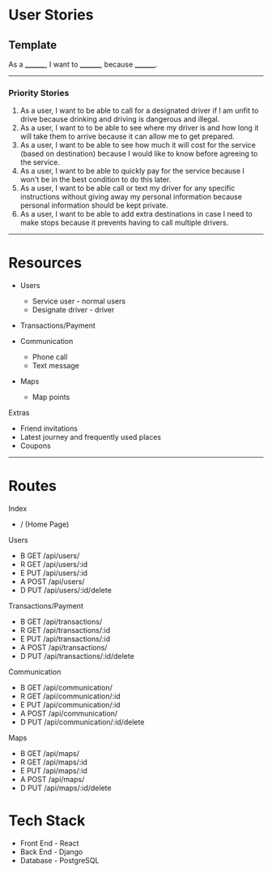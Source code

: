 # User Stories

## Template

As a **\_\_\_\_\_\_**, I want to **\_\_\_\_\_\_**, because **\_\_\_\_\_\_**.

---

### Priority Stories

1. As a user, I want to be able to call for a designated driver if I am unfit to drive because drinking and driving is dangerous and illegal.
2. As a user, I want to to be able to see where my driver is and how long it will take them to arrive because it can allow me to get prepared.
3. As a user, I want to be able to see how much it will cost for the service (based on destination) because I would like to know before agreeing to the service.
4. As a user, I want to be able to quickly pay for the service because I won't be in the best condition to do this later.
5. As a user, I want to be able call or text my driver for any specific instructions without giving away my personal information because personal information should be kept private.
6. As a user, I want to be able to add extra destinations in case I need to make stops because it prevents having to call multiple drivers.

---

# Resources

-   Users

    -   Service user - normal users
    -   Designate driver - driver

-   Transactions/Payment

-   Communication

    -   Phone call
    -   Text message

-   Maps
    -   Map points

Extras

-   Friend invitations
-   Latest journey and frequently used places
-   Coupons

---

# Routes

Index

-   / (Home Page)

Users

-   B GET /api/users/
-   R GET /api/users/:id
-   E PUT /api/users/:id
-   A POST /api/users/
-   D PUT /api/users/:id/delete

Transactions/Payment

-   B GET /api/transactions/
-   R GET /api/transactions/:id
-   E PUT /api/transactions/:id
-   A POST /api/transactions/
-   D PUT /api/transactions/:id/delete

Communication

-   B GET /api/communication/
-   R GET /api/communication/:id
-   E PUT /api/communication/:id
-   A POST /api/communication/
-   D PUT /api/communication/:id/delete

Maps

-   B GET /api/maps/
-   R GET /api/maps/:id
-   E PUT /api/maps/:id
-   A POST /api/maps/
-   D PUT /api/maps/:id/delete

# Tech Stack

-   Front End - React
-   Back End - Django
-   Database - PostgreSQL
